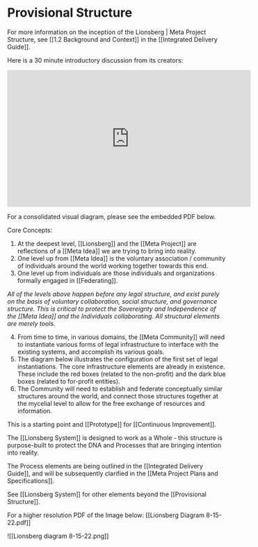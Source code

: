 # Provisional Structure 

For more information on the inception of the Lionsberg | Meta Project Structure, see [[1.2 Background and Context]] in the [[Integrated Delivery Guide]]. 

Here is a 30 minute introductory discussion from its creators:

<div style="text-align:center"><iframe width="560" height="315" src="https://www.youtube.com/embed/F5MAh4T15_s" title="YouTube video player" frameborder="0" allow="accelerometer; autoplay; clipboard-write; encrypted-media; gyroscope; picture-in-picture" allowfullscreen></iframe></div>

For a consolidated visual diagram, please see the embedded PDF below. 

Core Concepts: 
1. At the deepest level, [[Lionsberg]] and the [[Meta Project]] are reflections of a [[Meta Idea]] we are trying to bring into reality.  
2. One level up from [[Meta Idea]] is the voluntary association / community of individuals around the world working together towards this end.  
3. One level up from individuals are those individuals and organizations formally engaged in [[Federating]].    

_All of the levels above happen before any legal structure, and exist purely on the basis of voluntary collaboration, social structure, and governance structure. This is critical to protect the Sovereignty and Independence of the [[Meta Idea]] and the Individuals collaborating. All structural elements are merely tools_. 

4. From time to time, in various domains, the [[Meta Community]] will need to instantiate various forms of legal infrastructure to interface with the existing systems, and accomplish its various goals.  
5. The diagram below illustrates the configuration of the first set of legal instantiations. The core infrastructure elements are already in existence. These include the red boxes (related to the non-profit) and the dark blue boxes (related to for-profit entities).  
6. The Community will need to establish and federate conceptually similar structures around the world, and connect those structures together at the mycelial level to allow for the free exchange of resources and information.  

This is a starting point and [[Prototype]] for [[Continuous Improvement]].  

The [[Lionsberg System]] is designed to work as a Whole - this structure is purpose-built to protect the DNA and Processes that are bringing intention into reality. 

The Process elements are being outlined in the [[Integrated Delivery Guide]], and will be subsequently clarified in the [[Meta Project Plans and Specifications]].  

See [[Lionsberg System]] for other elements beyond the [[Provisional Structure]].  

For a higher resolution PDF of the Image below: [[Lionsberg Diagram 8-15-22.pdf]] 

![[Lionsberg diagram 8-15-22.png]] 